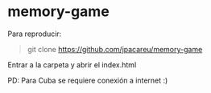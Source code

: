 # memory-game

Para reproducir:

> git clone https://github.com/jpacareu/memory-game

Entrar a la carpeta y abrir el index.html

PD: Para Cuba se requiere conexión a internet :)
